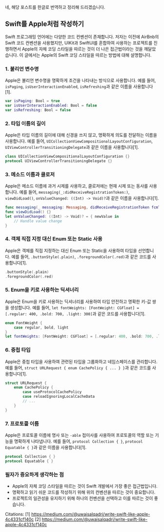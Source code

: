 네, 해당 포스트를 한글로 번역하고 정리해 드리겠습니다.

## Swift를 Apple처럼 작성하기

Swift 프로그래밍 언어에는 다양한 코드 컨벤션이 존재합니다. 저자는 이전에 AirBnb의 Swift 코드 컨벤션을 사용했지만, UIKit과 SwiftUI를 혼합하여 사용하는 프로젝트를 진행하면서 Apple의 자체 코딩 스타일을 따르는 것이 더 나은 접근법이라는 것을 깨달았습니다. 이 글에서는 Apple의 Swift 코딩 스타일을 따르는 방법에 대해 설명합니다.

### 1. 불리언 변수명

Apple은 불리언 변수명을 명확하게 조건을 나타내는 방식으로 사용합니다. 예를 들어, `isPaging`, `isUserInteractionEnabled`, `isRefreshing`과 같은 이름을 사용합니다[1].

```swift
var isPaging: Bool = true
var isUserInteractionEnabled: Bool = false
var isRefreshing: Bool = false
```

### 2. 타입 이름의 길이

Apple은 타입 이름의 길이에 대해 신경을 쓰지 않고, 명확하게 의도를 전달하는 이름을 사용합니다. 예를 들어, `UICollectionViewCompositionalLayoutConfiguration`, `UIViewControllerTransitioningDelegate`과 같은 이름을 사용합니다[1].

```swift
class UICollectionViewCompositionalLayoutConfiguration {}
protocol UIViewControllerTransitioningDelegate {}
```

### 3. 메소드 이름과 클로저

Apple은 메소드 이름에 과거 시제를 사용하고, 클로저에는 현재 시제 또는 동사를 사용합니다. 예를 들어, `messaging(_:didReceiveRegistrationToken:)`, `viewDidLoad()`, `onValueChanged: ((Int) -> Void)?`과 같은 이름을 사용합니다[1].

```swift
func messaging(_ messaging: Messaging, didReceiveRegistrationToken fcmToken: String?) {}
func viewDidLoad() {}
let onValueChanged: ((Int) -> Void)? = { newValue in
    // Handle value change
}
```

### 4. 객체 직접 지정 대신 Enum 또는 Static 사용

Apple은 객체를 직접 지정하는 대신 Enum 또는 Static을 사용하여 타입을 선언합니다. 예를 들어, `.buttonStyle(.plain)`, `.foregroundColor(.red)`과 같은 코드를 사용합니다[1].

```swift
.buttonStyle(.plain)
.foregroundColor(.red)
```

### 5. Enum을 키로 사용하는 딕셔너리

Apple은 Enum을 키로 사용하는 딕셔너리를 사용하여 타입 안전하고 명확한 키-값 쌍을 생성합니다. 예를 들어, `let fontWeights: [FontWeight: CGFloat] = [.regular: 400, .bold: 700, .light: 300]`과 같은 코드를 사용합니다[1].

```swift
enum FontWeight {
    case regular, bold, light
}
let fontWeights: [FontWeight: CGFloat] = [.regular: 400, .bold: 700, .light: 300]
```

### 6. 중첩 타입

Apple은 중첩 타입을 사용하여 관련된 타입을 그룹화하고 네임스페이스를 관리합니다. 예를 들어, `struct URLRequest { enum CachePolicy { ... } }`과 같은 코드를 사용합니다[1].

```swift
struct URLRequest {
    enum CachePolicy {
        case useProtocolCachePolicy
        case reloadIgnoringLocalCacheData
        // ...
    }
}
```

### 7. 프로토콜 이름

Apple은 프로토콜 이름에 명사 또는 `-able` 접미사를 사용하여 프로토콜의 역할 또는 기능을 명확하게 나타냅니다. 예를 들어, `protocol Collection { }`, `protocol Equatable { }`과 같은 이름을 사용합니다[1].

```swift
protocol Collection { }
protocol Equatable { }
```

### 필자가 중요하게 생각하는 점

- Apple의 자체 코딩 스타일을 따르는 것이 Swift 개발에서 가장 좋은 접근법입니다.
- 명확하고 읽기 쉬운 코드를 작성하기 위해 위의 컨벤션을 따르는 것이 중요합니다.
- 프로젝트의 일관성을 유지하기 위해 하나의 컨벤션을 선택하고 이를 따르는 것이 좋습니다.

Citations:
[1] https://medium.com/@uwaisalqadri/write-swift-like-apple-4c4331cf140c
[2] https://medium.com/@uwaisalqadri/write-swift-like-apple-4c4331cf140c